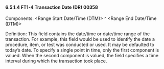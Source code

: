 #### 6.5.1.4 FT1-4 Transaction Date (DR) 00358

Components: &lt;Range Start Date/Time (DTM)> ^ &lt;Range End Date/Time (DTM)>

Definition: This field contains the date/time or date/time range of the transaction. For example, this field would be used to identify the date a procedure, item, or test was conducted or used. It may be defaulted to today’s date. To specify a single point in time, only the first component is valued. When the second component is valued, the field specifies a time interval during which the transaction took place.
